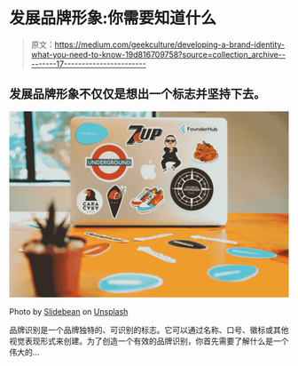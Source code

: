 # 发展品牌形象:你需要知道什么

> 原文：<https://medium.com/geekculture/developing-a-brand-identity-what-you-need-to-know-19d816709758?source=collection_archive---------17----------------------->

## 发展品牌形象不仅仅是想出一个标志并坚持下去。

![](img/24bb9bccf7ef83c30ebefb77ed428bc4.png)

Photo by [Slidebean](https://unsplash.com/es/@slidebean?utm_source=medium&utm_medium=referral) on [Unsplash](https://unsplash.com?utm_source=medium&utm_medium=referral)

品牌识别是一个品牌独特的、可识别的标志。它可以通过名称、口号、徽标或其他视觉表现形式来创建。为了创造一个有效的品牌识别，你首先需要了解什么是一个伟大的…